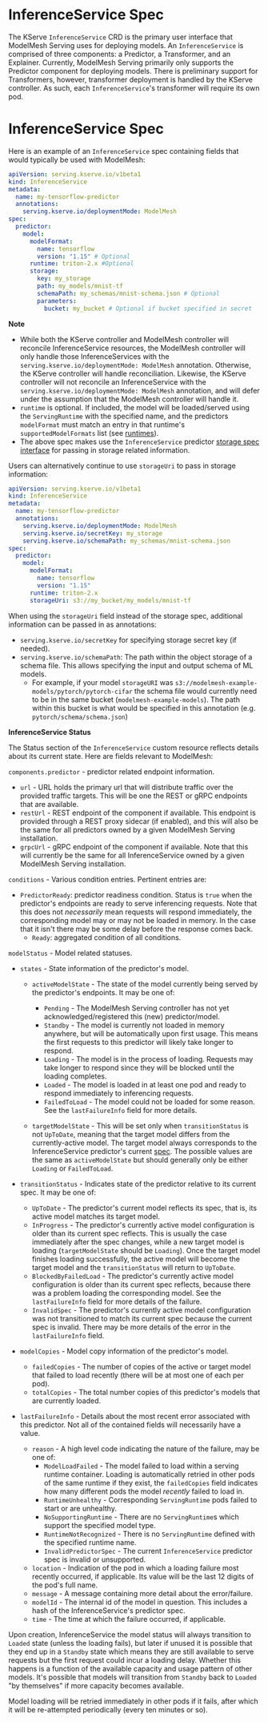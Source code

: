 # InferenceService Spec

The KServe `InferenceService` CRD is the primary user interface that ModelMesh Serving uses for deploying models. An `InferenceService` is comprised of three components: a Predictor, a Transformer, and an Explainer. Currently, ModelMesh Serving primarily only supports the Predictor component for deploying models. There is preliminary support for Transformers, however, transformer deployment is handled by the KServe controller. As such, each `InferenceService`'s transformer will require its own pod.

# InferenceService Spec

Here is an example of an `InferenceService` spec containing fields that would typically be used with ModelMesh:

```yaml
apiVersion: serving.kserve.io/v1beta1
kind: InferenceService
metadata:
  name: my-tensorflow-predictor
  annotations:
    serving.kserve.io/deploymentMode: ModelMesh
spec:
  predictor:
    model:
      modelFormat:
        name: tensorflow
        version: "1.15" # Optional
      runtime: triton-2.x #Optional
      storage:
        key: my_storage
        path: my_models/mnist-tf
        schemaPath: my_schemas/mnist-schema.json # Optional
        parameters:
          bucket: my_bucket # Optional if bucket specified in secret
```

**Note**

- While both the KServe controller and ModelMesh controller will reconcile InferenceService resources, the ModelMesh controller will
  only handle those InferenceServices with the `serving.kserve.io/deploymentMode: ModelMesh` annotation. Otherwise, the KServe controller will
  handle reconciliation. Likewise, the KServe controller will not reconcile an InferenceService with the `serving.kserve.io/deploymentMode: ModelMesh`
  annotation, and will defer under the assumption that the ModelMesh controller will handle it.
- `runtime` is optional. If included, the model will be loaded/served using the `ServingRuntime` with the specified name, and the predictors `modelFormat` must match an entry
  in that runtime's `supportedModelFormats` list (see [runtimes](../runtimes/)).
- The above spec makes use the `InferenceService` predictor [storage spec interface](https://github.com/kserve/kserve/tree/master/docs/samples/storage/storageSpec) for passing
  in storage related information.

Users can alternatively continue to use `storageUri` to pass in storage information:

```yaml
apiVersion: serving.kserve.io/v1beta1
kind: InferenceService
metadata:
  name: my-tensorflow-predictor
  annotations:
    serving.kserve.io/deploymentMode: ModelMesh
    serving.kserve.io/secretKey: my_storage
    serving.kserve.io/schemaPath: my_schemas/mnist-schema.json
spec:
  predictor:
    model:
      modelFormat:
        name: tensorflow
        version: "1.15"
      runtime: triton-2.x
      storageUri: s3://my_bucket/my_models/mnist-tf
```

When using the `storageUri` field instead of the storage spec, additional information can be passed in as annotations:

- `serving.kserve.io/secretKey` for specifying storage secret key (if needed).
- `serving.kserve.io/schemaPath`: The path within the object storage of a schema file. This allows specifying the input and output schema of ML models.
  - For example, if your model `storageURI` was `s3://modelmesh-example-models/pytorch/pytorch-cifar` the schema file would currently need to be in the
    same bucket (`modelmesh-example-models`). The path within this bucket is what would be specified in this annotation (e.g. `pytorch/schema/schema.json`)

**InferenceService Status**

The Status section of the `InferenceService` custom resource reflects details about its current state. Here are fields relevant to ModelMesh:

`components.predictor` - predictor related endpoint information.

- `url` - URL holds the primary url that will distribute traffic over the provided traffic targets. This will be one the REST or gRPC endpoints that are available.
- `restUrl` - REST endpoint of the component if available. This endpoint is provided through a REST proxy sidecar (if enabled), and this will also be the same for all predictors owned by a given ModelMesh Serving installation.
- `grpcUrl` - gRPC endpoint of the component if available. Note that this will currently be the same for all InferenceService owned by a given ModelMesh Serving installation.

`conditions` - Various condition entries. Pertinent entries are:

- `PredictorReady`: predictor readiness condition. Status is `true` when the predictor's endpoints are ready to serve inferencing requests. Note that this does not _necessarily_ mean requests will respond immediately, the corresponding model may or may not be loaded in memory. In the case that it isn't there may be some delay before the response comes back.
  - `Ready`: aggregated condition of all conditions.

`modelStatus` - Model related statuses.

- `states` - State information of the predictor's model.

  - `activeModelState` - The state of the model currently being served by the predictor's endpoints. It may be one of:

    - `Pending` - The ModelMesh Serving controller has not yet acknowledged/registered this (new) predictor/model.
    - `Standby` - The model is currently not loaded in memory anywhere, but will be automatically upon first usage. This means the first requests to this predictor will likely take longer to respond.
    - `Loading` - The model is in the process of loading. Requests may take longer to respond since they will be blocked until the loading completes.
    - `Loaded` - The model is loaded in at least one pod and ready to respond immediately to inferencing requests.
    - `FailedToLoad` - The model could not be loaded for some reason. See the `lastFailureInfo` field for more details.

  - `targetModelState` - This will be set only when `transitionStatus` is not `UpToDate`, meaning that the target model differs from the currently-active model. The target model always corresponds to the InferenceService predictor's current [spec](#inferenceservice-spec). The possible values are the same as `activeModelState` but should generally only be either `Loading` or `FailedToLoad`.

- `transitionStatus` - Indicates state of the predictor relative to its current spec. It may be one of:

  - `UpToDate` - The predictor's current model reflects its spec, that is, its active model matches its target model.
  - `InProgress` - The predictor's currently active model configuration is older than its current spec reflects. This is usually the case immediately after the spec changes, while a new target model is loading (`targetModelState` should be `Loading`). Once the target model finishes loading successfully, the active model will become the target model and the `transitionStatus` will return to `UpToDate`.
  - `BlockedByFailedLoad` - The predictor's currently active model configuration is older than its current spec reflects, because there was a problem loading the corresponding model. See the `lastFailureInfo` field for more details of the failure.
  - `InvalidSpec` - The predictor's currently active model configuration was not transitioned to match its current spec because the current spec is invalid. There may be more details of the error in the `lastFailureInfo` field.

- `modelCopies` - Model copy information of the predictor's model.

  - `failedCopies` - The number of copies of the active or target model that failed to load recently (there will be at most one of each per pod).
  - `totalCopies` - The total number copies of this predictor's models that are currently loaded.

- `lastFailureInfo` - Details about the most recent error associated with this predictor. Not all of the contained fields will necessarily have a value.

  - `reason` - A high level code indicating the nature of the failure, may be one of:
    - `ModelLoadFailed` - The model failed to load within a serving runtime container. Loading is automatically retried in other pods of the same runtime if they exist, the `failedCopies` field indicates how many different pods the model _recently_ failed to load in.
    - `RuntimeUnhealthy` - Corresponding `ServingRuntime` pods failed to start or are unhealthy.
    - `NoSupportingRuntime` - There are no `ServingRuntime`s which support the specified model type.
    - `RuntimeNotRecognized` - There is no `ServingRuntime` defined with the specified runtime name.
    - `InvalidPredictorSpec` - The current `InferenceService` predictor spec is invalid or unsupported.
  - `location` - Indication of the pod in which a loading failure most recently occurred, if applicable. Its value will be the last 12 digits of the pod's full name.
  - `message` - A message containing more detail about the error/failure.
  - `modelId` - The internal id of the model in question. This includes a hash of the InferenceService's predictor spec.
  - `time` - The time at which the failure occurred, if applicable.

Upon creation, InferenceService the model status will always transition to `Loaded` state (unless the loading fails), but later if unused it is possible that they end up in a `Standby` state which means they are still available to serve requests but the first request could incur a loading delay. Whether this happens is a function of the available capacity and usage pattern of other models. It's possible that models will transition from `Standby` back to `Loaded` "by themselves" if more capacity becomes available.

Model loading will be retried immediately in other pods if it fails, after which it will be re-attempted periodically (every ten minutes or so).
